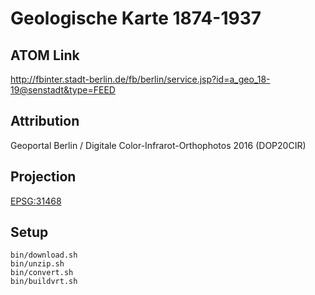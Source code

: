Geologische Karte 1874-1937
===========================

ATOM Link
---------

http://fbinter.stadt-berlin.de/fb/berlin/service.jsp?id=a_geo_18-19@senstadt&type=FEED

Attribution
-----------

Geoportal Berlin / Digitale Color-Infrarot-Orthophotos 2016 (DOP20CIR)

Projection
----------

[EPSG:31468](http://spatialreference.org/ref/epsg/31468/)

Setup
-----

```
bin/download.sh
bin/unzip.sh
bin/convert.sh
bin/buildvrt.sh
```
